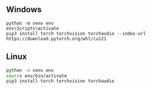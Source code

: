 ## Windows

```bath
python -m venv env
env\Scripts\activate
pip3 install torch torchvision torchaudio --index-url https://download.pytorch.org/whl/cu121
```

## Linux

```bash
python -m venv env
source env/bin/activate
pip3 install torch torchvision torchaudio
```
